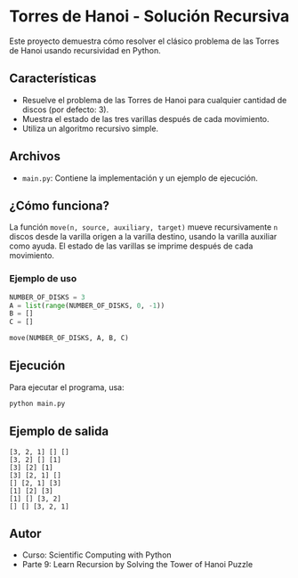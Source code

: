 # Torres de Hanoi - Solución Recursiva

Este proyecto demuestra cómo resolver el clásico problema de las Torres de Hanoi usando recursividad en Python.

## Características
- Resuelve el problema de las Torres de Hanoi para cualquier cantidad de discos (por defecto: 3).
- Muestra el estado de las tres varillas después de cada movimiento.
- Utiliza un algoritmo recursivo simple.

## Archivos
- `main.py`: Contiene la implementación y un ejemplo de ejecución.

## ¿Cómo funciona?
La función `move(n, source, auxiliary, target)` mueve recursivamente `n` discos desde la varilla origen a la varilla destino, usando la varilla auxiliar como ayuda. El estado de las varillas se imprime después de cada movimiento.

### Ejemplo de uso
```python
NUMBER_OF_DISKS = 3
A = list(range(NUMBER_OF_DISKS, 0, -1))
B = []
C = []

move(NUMBER_OF_DISKS, A, B, C)
```

## Ejecución
Para ejecutar el programa, usa:

```bash
python main.py
```

## Ejemplo de salida
```
[3, 2, 1] [] [] 
[3, 2] [] [1] 
[3] [2] [1] 
[3] [2, 1] [] 
[] [2, 1] [3] 
[1] [2] [3] 
[1] [] [3, 2] 
[] [] [3, 2, 1] 
```

## Autor
- Curso: Scientific Computing with Python
- Parte 9: Learn Recursion by Solving the Tower of Hanoi Puzzle
